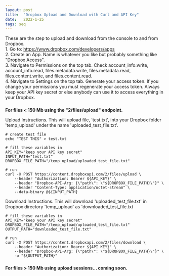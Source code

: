 ```yaml
---
layout: post
title:  "Dropbox Upload and Download with Curl and API Key"
date:   2022-1-25
tags: seq
---
```


These are the step to upload and download from the console to and from Dropbox.
<br>1. Go to: https://www.dropbox.com/developers/apps
<br>2. Create an App. Name is whatever you like but probably something like "Dropbox Access".
<br>3. Navigate to Permissions on the top tab. Check account_info.write, account_info.read, files.metadata.write, files.metadata.read, files.content.write, and files.content.read.
<br>4. Navigate to Settings on the top tab. Generate your access token. If you change your permissions you must regenerate your access token. Always keep your API key secret or else anybody can use it to access everything in your Dropbox.

###

<b>For files < 150 Mb using the "2/files/upload" endpoint.</b>

Upload Instructions. This will upload file, 'test.txt', into your Dropbox folder 'temp_upload' under the name 'uploaded_test_file.txt'.
```
# create test file
echo "TEST THIS" > test.txt

# fill these variables in
API_KEY="keep your API key secret"
INPUT_PATH="test.txt"
DROPBOX_FILE_PATH="/temp_upload/uploaded_test_file.txt"

# run
curl -X POST https://content.dropboxapi.com/2/files/upload \
    --header "Authorization: Bearer ${API_KEY}" \
    --header "Dropbox-API-Arg: {\"path\": \"${DROPBOX_FILE_PATH}\"}" \
    --header "Content-Type: application/octet-stream" \
    --data-binary @${INPUT_PATH}
```

Download Instructions. This will download 'uploaded_test_file.txt' in Dropbox directory 'temp_upload' as 'downloaded_test_file.txt
```
# fill these variables in
API_KEY="keep your API key secret"
DROPBOX_FILE_PATH="/temp_upload/uploaded_test_file.txt"
OUTPUT_PATH="downloaded_test_file.txt"

# run
curl -X POST https://content.dropboxapi.com/2/files/download \
    --header "Authorization: Bearer ${API_KEY}" \
    --header "Dropbox-API-Arg: {\"path\": \"${DROPBOX_FILE_PATH}\"}" \
    -o "${OUTPUT_PATH}"
```

###

<b>For files > 150 Mb using upload sessions... coming soon.</b>